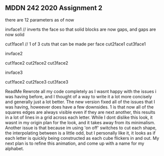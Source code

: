 ## MDDN 242 2020 Assignment 2

there are 12 parameters as of now

invface1 // inverts the face so that solid blocks are now gaps, and gaps are now solid

cut1face1 // 1 of 3 cuts that can be made per face
cut2face1
cut3face1

invface2

cut1face2
cut2face2
cut3face2

invface3

cut1face2
cut2face3
cut3face3


ReadMe
Rewrote all my code completely as I wasnt happy with the issues i was having before, and I thought of a way to write it a lot more concisely and generally just a lot better. The new version fixed all of the issues that I was having, howeever does have a few downsides. 1 is that now all of the squares edges are always visible even if they are next another, this results in a lot of lines in a grid across each letter. While I dont dislike this look, it wasnt in my origin plan for the look, and it takes away from its minimalism. Another issue is that because im using 'on off' switches to cut each shape, the interpolating between is a little odd, but I personally like it, it looks as if each letter is quickly being constructed as each cube flickers in and out. My next plan is to refine this animation, and come up with a name for my alphabet.